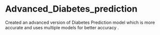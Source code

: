 # Advanced_Diabetes_prediction
Created an advanced version of Diabetes Prediction model which is more accurate and uses multiple models for better accuracy .
